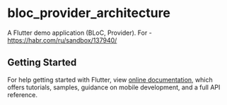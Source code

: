 # bloc_provider_architecture

A Flutter demo application (BLoC, Provider). For - https://habr.com/ru/sandbox/137940/

## Getting Started

For help getting started with Flutter, view 
[online documentation](https://flutter.dev/docs), which offers tutorials,
samples, guidance on mobile development, and a full API reference.
